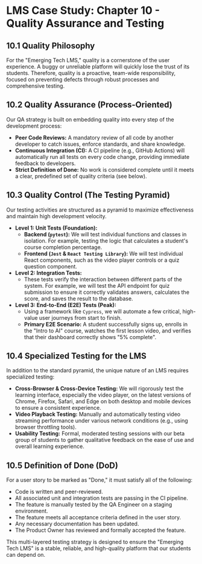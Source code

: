 # LMS Case Study: Chapter 10 - Quality Assurance and Testing

## 10.1 Quality Philosophy

For the "Emerging Tech LMS," quality is a cornerstone of the user experience. A buggy or unreliable platform will quickly lose the trust of its students. Therefore, quality is a proactive, team-wide responsibility, focused on preventing defects through robust processes and comprehensive testing.

## 10.2 Quality Assurance (Process-Oriented)

Our QA strategy is built on embedding quality into every step of the development process:
-   **Peer Code Reviews:** A mandatory review of all code by another developer to catch issues, enforce standards, and share knowledge.
-   **Continuous Integration (CI):** A CI pipeline (e.g., GitHub Actions) will automatically run all tests on every code change, providing immediate feedback to developers.
-   **Strict Definition of Done:** No work is considered complete until it meets a clear, predefined set of quality criteria (see below).

## 10.3 Quality Control (The Testing Pyramid)

Our testing activities are structured as a pyramid to maximize effectiveness and maintain high development velocity.

-   **Level 1: Unit Tests (Foundation):**
    -   **Backend (`pytest`):** We will test individual functions and classes in isolation. For example, testing the logic that calculates a student's course completion percentage.
    -   **Frontend (`Jest` & `React Testing Library`):** We will test individual React components, such as the video player controls or a quiz question component.
-   **Level 2: Integration Tests:**
    -   These tests verify the interaction between different parts of the system. For example, we will test the API endpoint for quiz submission to ensure it correctly validates answers, calculates the score, and saves the result to the database.
-   **Level 3: End-to-End (E2E) Tests (Peak):**
    -   Using a framework like `Cypress`, we will automate a few critical, high-value user journeys from start to finish.
    -   **Primary E2E Scenario:** A student successfully signs up, enrolls in the "Intro to AI" course, watches the first lesson video, and verifies that their dashboard correctly shows "5% complete".

## 10.4 Specialized Testing for the LMS

In addition to the standard pyramid, the unique nature of an LMS requires specialized testing:
-   **Cross-Browser & Cross-Device Testing:** We will rigorously test the learning interface, especially the video player, on the latest versions of Chrome, Firefox, Safari, and Edge on both desktop and mobile devices to ensure a consistent experience.
-   **Video Playback Testing:** Manually and automatically testing video streaming performance under various network conditions (e.g., using browser throttling tools).
-   **Usability Testing:** Formal, moderated testing sessions with our beta group of students to gather qualitative feedback on the ease of use and overall learning experience.

## 10.5 Definition of Done (DoD)

For a user story to be marked as "Done," it must satisfy all of the following:
-   Code is written and peer-reviewed.
-   All associated unit and integration tests are passing in the CI pipeline.
-   The feature is manually tested by the QA Engineer on a staging environment.
-   The feature meets all acceptance criteria defined in the user story.
-   Any necessary documentation has been updated.
-   The Product Owner has reviewed and formally accepted the feature.

This multi-layered testing strategy is designed to ensure the "Emerging Tech LMS" is a stable, reliable, and high-quality platform that our students can depend on.
